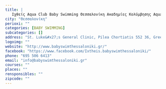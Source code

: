 ```yaml
---
title: |
   Ιχθείς Aqua Club Baby Swimming Θεσσαλονίκη Ακαδημίες Κολύμβησης Aqua Yoga
city: "Θεσσαλονίκη"
perioxi: ""
categories: [BABY SWIMMING]
subcategories: []
address: "St. Luke&#x27;s General Clinic, Pilea Chortiatis 552 36, Greece"
logoimg: ""
website: "http://www.babyswimthessaloniki.gr/"
facebook: "https://www.facebook.com/Ixtheis.babyswimthessaloniki/"
phone: "695 506 6413"
email: "info@babyswimthessaloniki.gr"
courses: ""
places: ""
rensponsibles: ""
zipcode: ""
---
```




